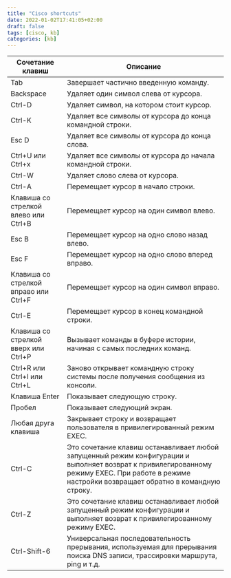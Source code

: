 ```yaml
---
title: "Cisco shortcuts"
date: 2022-01-02T17:41:05+02:00
draft: false
tags: [cisco, kb]
categories: [kb]
---
```


|Сочетание клавиш | Описание |
|-----------------|----------|
|Tab | Завершает частично введенную команду.|
|Backspace| Удаляет один символ слева от курсора.|
|Ctrl-D | Удаляет символ, на котором стоит курсор.|
|Ctrl-K | Удаляет все символы от курсора до конца командной строки. |
|Esc D | Удаляет все символы от курсора до конца слова.|
|Ctrl+U или Ctrl+x | Удаляет все символы от курсора до начала командной строки.|
|Ctrl-W | Удаляет слово слева от курсора.|
|Ctrl-A | Перемещает курсор в начало строки.|
|Клавиша со стрелкой влево или Ctrl+B | Перемещает курсор на один символ влево.|
|Esc B | Перемещает курсор на одно слово назад влево.|
|Esc F | Перемещает курсор на одно слово вперед вправо.|
|Клавиша со стрелкой вправо или Ctrl+F | Перемещает курсор на один символ вправо.|
|Ctrl-E | Перемещает курсор в конец командной строки.|
|Клавиша со стрелкой вверх или Ctrl+P | Вызывает команды в буфере истории, начиная с самых последних команд.|
|Ctrl+R или Ctrl+I или Ctrl+L | Заново открывает командную строку системы после получения сообщения из консоли.|
|Клавиша Enter | Показывает следующую строку.|
|Пробел	| Показывает следующий экран.|
|Любая друга клавиша |	Закрывает строку и возвращает пользователя в привилегированный режим EXEC.|
|Ctrl-C	| Это сочетание клавиш останавливает любой запущенный режим конфигурации и выполняет возврат к привилегированному режиму  EXEC. При работе в режиме настройки возвращает обратно в командную строку.|
|Ctrl-Z | Это сочетание клавиш останавливает любой запущенный режим конфигурации и выполняет возврат к привилегированному режиму EXEC.|
|Ctrl-Shift-6 | Универсальная последовательность прерывания, используемая для прерывания поиска DNS записи, трассировки маршрута, ping и т.д.|
